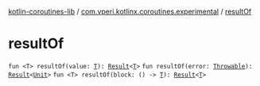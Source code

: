 [kotlin-coroutines-lib](../index.md) / [com.vperi.kotlinx.coroutines.experimental](index.md) / [resultOf](./result-of.md)

# resultOf

`fun <T> resultOf(value: `[`T`](result-of.md#T)`): `[`Result`](-result/index.md)`<`[`T`](result-of.md#T)`>`
`fun resultOf(error: `[`Throwable`](https://kotlinlang.org/api/latest/jvm/stdlib/kotlin/-throwable/index.html)`): `[`Result`](-result/index.md)`<`[`Unit`](https://kotlinlang.org/api/latest/jvm/stdlib/kotlin/-unit/index.html)`>`
`fun <T> resultOf(block: () -> `[`T`](result-of.md#T)`): `[`Result`](-result/index.md)`<`[`T`](result-of.md#T)`>`
